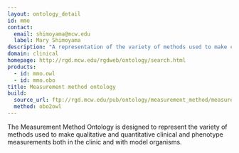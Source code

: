 ```yaml
---
layout: ontology_detail
id: mmo
contact:
  email: shimoyama@mcw.edu
  label: Mary Shimoyama
description: "A representation of the variety of methods used to make clinical and phenotype measurements. "
domain: clinical
homepage: http://rgd.mcw.edu/rgdweb/ontology/search.html
products:
  - id: mmo.owl
  - id: mmo.obo
title: Measurement method ontology
build:
  source_url: ftp://rgd.mcw.edu/pub/ontology/measurement_method/measurement_method.obo
  method: obo2owl
---
```


The Measurement Method Ontology is designed to represent the variety of methods used to make qualitative and quantitative clinical and phenotype measurements both in the clinic and with model organisms.
